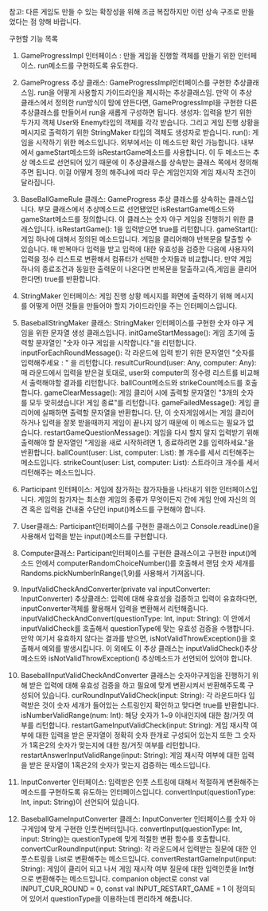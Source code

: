 참고: 다른 게임도 만들 수 있는 확장성을 위해 조금 복잡하지만 이런 상속 구조로 만들었다는 점 양해 바랍니다.

구현할 기능 목록

1. GameProgressImpl 인터페이스 : 만들 게임을 진행할 객체를 만들기 위한 인터페이스. run메소드를 구현하도록 유도한다.
2. GameProgress 추상 클래스: GameProgressImpl인터페이스를 구현한 추상클래스임. run을 어떻게 사용할지 가이드라인을 제시하는 추상클래스임. 만약 이 추상 클래스에서 정의한 run방식이 맘에
   안든다면, GameProgressImpl을 구현한 다른 추상클래스를 만들어서 run을 새롭게 구성하면 됩니다.
   생성자: 입력을 받기 위한 두가지 객체 User와 Enemy타입의 객체를 각각 받습니다. 그리고 게임 진행 상황을 메시지로 출력하기 위한 StringMaker 타입의 객체도 생성자로 받습니다. 
   run(): 게임을 시작하기 위한 메소드입니다. 외부에서는 이 메소드만 확인 가능합니다. 내부에서 gameStart메소드와 isRestartGame메소드를 사용합니다. 이 두 메소드는 추상 메소드로 선언되어 있기
   때문에 이 추상클래스를 상속받는 클래스 쪽에서 정의해주면 됩니다. 이걸 어떻게 정의 해주냐에 따라 무슨 게임인지와 게임 재시작 조건이 달라집니다.

3. BaseBallGameRule 클래스: GameProgress 추상 클래스를 상속하는 클래스입니다. 부모 클래스에서 추상메소드로 선언됐었던 isRestartGame메소드와 gameStart메소드를 정의합니다.
   이 클래스는 숫자 야구 게임을 진행하기 위한 클래스입니다.
   isRestartGame(): 1을 입력받으면 true를 리턴합니다. 
   gameStart(): 게임 하나에 대해서 정의된 메소드입니다. 게임을 클리어해야 반복문을 탈출할 수 있습니다. 매 반복마다 입력을 받고
   입력에 대한 유효성을 검증한 다음에 사용자의 입력을 정수 리스트로 변환해서 컴퓨터가 선택한 숫자들과 비교합니다. 만약 게임 하나의 종료조건과 동일한 출력문이 나온다면 반복문을 탈출하고(즉,게임을 클리어한다면)
   true를 반환합니다.

4. StringMaker 인터페이스: 게임 진행 상황 메시지를 화면에 출력하기 위해 메시지를 어떻게 어떤 것들을 만들어야 할지 가이드라인을 주는 인터페이스입니다.
5. BaseballStringMaker 클래스: StringMaker 인터페이스를 구현한 숫자 야구 게임을 위한 문자열 생성 클래스입니다.
   initGameStartMessage(): 게임 초기에 출력할 문자열인  "숫자 야구 게임을 시작합니다."을 리턴합니다.
   inputForEachRoundMessage(): 각 라운드에 입력 받기 위한 문자열인 "숫자를 입력해주세요 : " 을 리턴합니다.
   resultCurRound(user: Any, computer: Any): 매 라운드에서 입력을 받은걸 토대로, user와 computer의 정수령 리스트를 비교해서 출력해야할 결과를 리턴합니다. ballCount메소드와 strikeCount메소드를 호출합니다.
   gameClearMessage(): 게임 클리어 시에 출력할 문자열인 "3개의 숫자를 모두 맞히셨습니다! 게임 종료"를 리턴합니다.
   gameFailedMessage(): 게임 클리어에 실패하면 출력할 문자열을 반환합니다. 단, 이 숫자게임에서는 게임 클리어하거나 입력을 잘못 받을때까지 게임이 끝나지 않기 때문에 이 메소드는 필요가 없습니다.
   restartGameQuestionMessage(): 게임을 다시 할지 말지 입력받기 위해 출력해야 할 문자열인 "게임을 새로 시작하려면 1, 종료하려면 2를 입력하세요."을 반환합니다.
   ballCount(user: List<Int>, computer: List<Int>): 볼 개수를 세서 리턴해주는 메소드입니다.
   strikeCount(user: List<Int>, computer: List<Int>): 스트라이크 개수를 세서 리턴해주는 메소드입니다.

6. Participant 인터페이스: 게임에 참가하는 참가자들을 나타내기 위한 인터페이스입니다. 게임의 참가자는 최소한 게임의 종류가 무엇이든지 간에 게임 안에 자신의 의견 혹은 입력을 건내줄 수단인 input()메소드를 구현해야 합니다.
7. User클래스: Participant인터페이스를 구현한 클래스이고 Console.readLine()을 사용해서 입력을 받는 input()메소드를 구현합니다.
8. Computer클래스: Participant인터페이스를 구현한 클래스이고 구현한 input()메소드 안에서 computerRandomChoiceNumber()를 호출해서 랜덤 숫자 세개를 Randoms.pickNumberInRange(1,9)를 사용해서 가져옵니다.

9. InputValidCheckAndConverter(private val inputConverter: InputConverter) 추상클래스: 입력에 대해 유효성을 검증하고 입력이 유효하다면, inputConverter객체를 활용해서 입력을 변환해서 리턴해줍니다.
   inputValidCheckAndConvert(questionType: Int, input: String): 이 안에서 inputValidCheck를 호출해서 questionType에 맞는 유효성 검증을 수행합니다. 만약 여기서 유효하지 않다는 결과를 받으면, 
                                                               isNotValidThrowException()을 호출해서 예외를 발생시킵니다.
   이 외에도 이 추상 클래스는 inputValidCheck()추상메소드와 isNotValidThrowException() 추상메소드가 선언되어 있어야 합니다.
10. BaseballInputValidCheckAndConverter 클래스는 숫자야구게임을 진행하기 위해 받은 입력에 대해 유효성 검증을 하고 필요에 맞게 변환시켜서 반환해주도록 구성되어 있습니다.
    curRoundInputValidCheck(input: String): 각 라운드마다 입력받은 것이 숫자 세개가 들어있는 스트링인지 확인하고 맞다면 true를 반환합니다.
    isNumberValidRange(num: Int): 해당 숫자가 1~9 이내인지에 대한 참/거짓 여부를 리턴합니다.
    restartGameInputValidCheck(input: String): 게임 재시작 여부에 대한 입력을 받은 문자열이 정확히 숫자 한개로 구성되어 있는지 또한 그 숫자가 1혹은2의 숫자가 맞는지에 대한 참/거짓 여부를 리턴합니다.
    restartAnswerInputValidRange(input: String): 게임 재시작 여부에 대한 입력을 받은 문자열이 1혹은2의 숫자가 맞는지 검증하는 메소드입니다.

11. InputConverter 인터페이스: 입력받은 인풋 스트링에 대해서 적절하게 변환해주는 메소드를 구현하도록 유도하는 인터페이스입니다. convertInput(questionType: Int, input: String)이 선언되어 있습니다.
12. BaseballGameInputConverter 클래스: InputConverter 인터페이스를 숫자 야구게임에 맞게 구현한 인풋컨버터입니다. convertInput(questionType: Int, input: String)는 questionType에 맞게 적절한 변환 함수를 호출합니다.
    convertCurRoundInput(input: String): 각 라운드에서 입력받는 질문에 대한 인풋스트링을 List<Int>로 변환해주는 메소드입니다.
    convertRestartGameInput(input: String): 게임이 클리어 되고 나서 게임 재시작 여부 질문에 대한 입력인풋을 Int형으로 변환해주는 메소드입니다.
    companion object로 const val INPUT_CUR_ROUND = 0, const val INPUT_RESTART_GAME = 1 이 정의되어 있어서 questionType을 이용하는데 편리하게 해줍니다.
